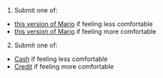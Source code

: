 1. Submit one of:

- [this version of Mario](https://cs50.harvard.edu/x/2022/psets/1/mario/less/) if feeling less comfortable
- [this version of Mario](https://cs50.harvard.edu/x/2022/psets/1/mario/more/) if feeling more comfortable

2. Submit one of:

- [Cash](https://cs50.harvard.edu/x/2022/psets/1/cash/) if feeling less comfortable
- [Credit](https://cs50.harvard.edu/x/2022/psets/1/credit/) if feeling more comfortable

